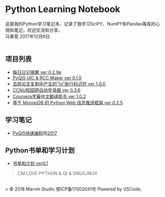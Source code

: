# Python Learning Notebook 
这是我的Python学习笔记本，记录了我学习SciPY、NumPY和Pandas等库的心得和笔记，欢迎交流和分享。
<br>
马章竞
2017年12月6日
<br>
<br>
## 项目列表
- [每日日记提醒 ver 0.2.9e](/Project_EveryDayNotice)
- [PyQt5 UIC & RCC Maker ver 0.1.0](/Project_PyQt5_RCC_UIC_Maker)
- [去除论文复制中产生的“\\n”新行标识符 ver 1.0.0](/Project_RmoveNewlines)
- [CCNU校园网自动登录器 ver 0.3.6](/Project_CCNULogin)
- [Coursera字幕中文翻译助手 ver 1.0.2](/Project_CourseraTrans)
- [基于 MongoDB 的 Python Web 信息推送框架 ver 0.2.5](/Project_cmNotice)

## 学习笔记
- [PyQt5快速编程@2017](/Project_PyQt5NoteBook)

## Python书单和学习计划
- [书单和计划 ver0.1](/book)

> CM LOVE PYTHON & Qt & GNU/LINUX
<br>
> © 2018 Marvin Studio 鄂ICP备17002041号 Powered by VSCode;